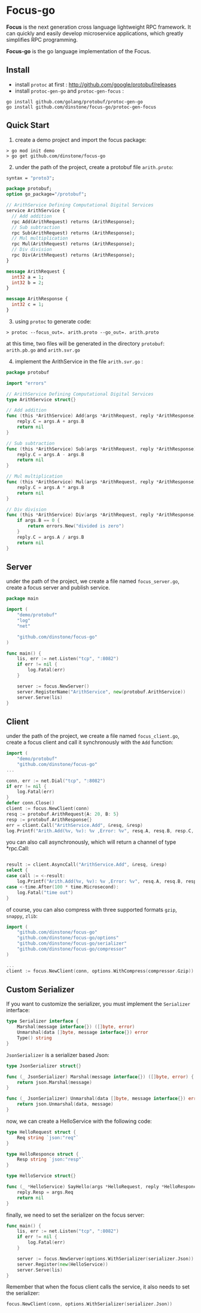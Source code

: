 # Focus-go
**Focus** is the next generation cross language lightweight RPC framework. It can quickly and easily develop microservice applications, which greatly simplifies RPC programming.

**Focus-go** is the go language implementation of the Focus.

## Install
- install `protoc` at first : http://github.com/google/protobuf/releases
- install `protoc-gen-go` and `protoc-gen-focus` :
```
go install github.com/golang/protobuf/protoc-gen-go
go install github.com/dinstone/focus-go/protoc-gen-focus
```

## Quick Start
1. create a demo project and import the focus package:
```shell
> go mod init demo
> go get github.com/dinstone/focus-go
```
2. under the path of the project, create a protobuf file `arith.proto`:
```protobuf
syntax = "proto3";

package protobuf;
option go_package="/protobuf";

// ArithService Defining Computational Digital Services
service ArithService {
  // Add addition
  rpc Add(ArithRequest) returns (ArithResponse);
  // Sub subtraction
  rpc Sub(ArithRequest) returns (ArithResponse);
  // Mul multiplication
  rpc Mul(ArithRequest) returns (ArithResponse);
  // Div division
  rpc Div(ArithRequest) returns (ArithResponse);
}

message ArithRequest {
  int32 a = 1;
  int32 b = 2;
}

message ArithResponse {
  int32 c = 1;
}
```
3. using `protoc` to generate code:
```shell
> protoc --focus_out=. arith.proto --go_out=. arith.proto
```
at this time, two files will be generated in the directory `protobuf`: `arith.pb.go` and `arith.svr.go`

4. implement the ArithService in the file `arith.svr.go` :
```go
package protobuf

import "errors"

// ArithService Defining Computational Digital Services
type ArithService struct{}

// Add addition
func (this *ArithService) Add(args *ArithRequest, reply *ArithResponse) error {
	reply.C = args.A + args.B
	return nil
}

// Sub subtraction
func (this *ArithService) Sub(args *ArithRequest, reply *ArithResponse) error {
	reply.C = args.A - args.B
	return nil
}

// Mul multiplication
func (this *ArithService) Mul(args *ArithRequest, reply *ArithResponse) error {
	reply.C = args.A * args.B
	return nil
}

// Div division
func (this *ArithService) Div(args *ArithRequest, reply *ArithResponse) error {
	if args.B == 0 {
		return errors.New("divided is zero")
	}
	reply.C = args.A / args.B
	return nil
}
```
## Server
under the path of the project, we create a file named `focus_server.go`, create a focus server and publish service.
```go
package main

import (
	"demo/protobuf"
	"log"
	"net"

	"github.com/dinstone/focus-go"
)

func main() {
	lis, err := net.Listen("tcp", ":8082")
	if err != nil {
		log.Fatal(err)
	}

	server := focus.NewServer()
	server.RegisterName("ArithService", new(protobuf.ArithService))
	server.Serve(lis)
}
```

## Client
under the path of the project, we create a file named `focus_client.go`, create a focus client and call it synchronously with the `Add` function:
```go
import (
	"demo/protobuf"
	"github.com/dinstone/focus-go"
...

conn, err := net.Dial("tcp", ":8082")
if err != nil {
	log.Fatal(err)
}
defer conn.Close()
client := focus.NewClient(conn)
resq := protobuf.ArithRequest{A: 20, B: 5}
resp := protobuf.ArithResponse{}
err = client.Call("ArithService.Add", &resq, &resp)
log.Printf("Arith.Add(%v, %v): %v ,Error: %v", resq.A, resq.B, resp.C, err)
```
you can also call asynchronously, which will return a channel of type *rpc.Call:
```go

result := client.AsyncCall("ArithService.Add", &resq, &resp)
select {
case call := <-result:
	log.Printf("Arith.Add(%v, %v): %v ,Error: %v", resq.A, resq.B, resp.C, call.Error)
case <-time.After(100 * time.Microsecond):
	log.Fatal("time out")
}
```
of course, you can also compress with three supported formats `gzip`, `snappy`, `zlib`:
```go
import (
    "github.com/dinstone/focus-go"
    "github.com/dinstone/focus-go/options"
    "github.com/dinstone/focus-go/serializer"
	"github.com/dinstone/focus-go/compressor"
)

...
client := focus.NewClient(conn, options.WithCompress(compressor.Gzip))

```
## Custom Serializer
If you want to customize the serializer, you must implement the `Serializer` interface:
```go
type Serializer interface {
    Marshal(message interface{}) ([]byte, error)
    Unmarshal(data []byte, message interface{}) error
    Type() string
}
```
`JsonSerializer` is a serializer based Json:
```go
type JsonSerializer struct{}

func (_ JsonSerializer) Marshal(message interface{}) ([]byte, error) {
	return json.Marshal(message)
}

func (_ JsonSerializer) Unmarshal(data []byte, message interface{}) error {
	return json.Unmarshal(data, message)
}
```
now, we can create a HelloService with the following code:
```go
type HelloRequest struct {
	Req string `json:"req"`
}

type HelloResponce struct {
	Resp string `json:"resp"`
}

type HelloService struct{}

func (_ *HelloService) SayHello(args *HelloRequest, reply *HelloResponce) error {
	reply.Resp = args.Req
	return nil
}

```
finally, we need to set the serializer on the focus server:
```go
func main() {
	lis, err := net.Listen("tcp", ":8082")
	if err != nil {
		log.Fatal(err)
	}

	server := focus.NewServer(options.WithSerializer(serializer.Json))
	server.Register(new(HelloService))
	server.Serve(lis)
}
```

Remember that when the focus client calls the service, it also needs to set the serializer:
```go
focus.NewClient(conn, options.WithSerializer(serializer.Json))
```
